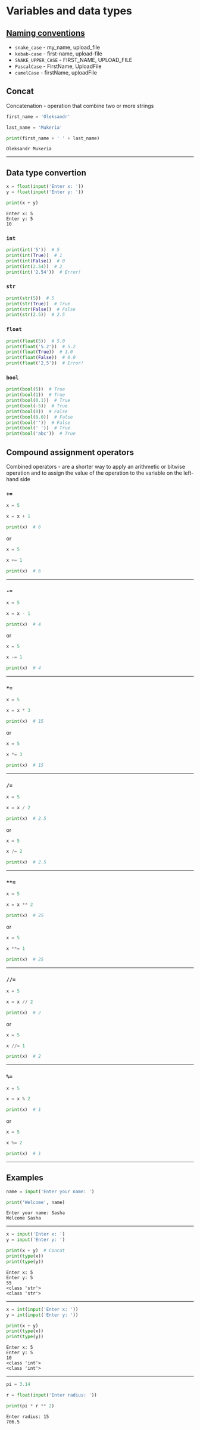 # Variables and data types

## [Naming conventions](https://en.wikipedia.org/wiki/Naming_convention_(programming))

- ```snake_case``` - my_name, upload_file
- ```kebab-case``` - first-name, upload-file
- ```SNAKE_UPPER_CASE``` - FIRST_NAME, UPLOAD_FILE
- ```PascalCase``` - FirstName, UploadFile
- ```camelCase``` - firstName, uploadFile

## Concat

Concatenation - operation that combine two or more strings

```python
first_name = 'Oleksandr'

last_name = 'Mukeria'

print(first_name + ' ' + last_name)
```

```commandline
Oleksandr Mukeria
```

---

## Data type convertion

```python
x = float(input('Enter x: '))
y = float(input('Enter y: '))

print(x + y)
```

```commandline
Enter x: 5
Enter y: 5
10
```

### ```int```

```python
print(int('5'))  # 5
print(int(True))  # 1
print(int(False))  # 0
print(int(2.54))  # 2
print(int('2.54'))  # Error!
```

### ```str```

```python
print(str(5))  # 5
print(str(True))  # True
print(str(False))  # False
print(str(2.5))  # 2.5
```

### ```float```

```python
print(float(5))  # 5.0
print(float('5.2'))  # 5.2
print(float(True))  # 1.0
print(float(False))  # 0.0
print(float('2,5'))  # Error!
```

### ```bool```

```python
print(bool(5))  # True
print(bool(1))  # True
print(bool(0.1))  # True
print(bool(-5))  # True
print(bool(0))  # False
print(bool(0.0))  # False
print(bool(''))  # False
print(bool(' '))  # True
print(bool('abc'))  # True
```

## Compound assignment operators

Combined operators - are a shorter way to apply an arithmetic or bitwise operation and to assign the value of the
operation to the variable on the left-hand side

### ```+=```

```python
x = 5

x = x + 1

print(x)  # 6
```

or

```python
x = 5

x += 1

print(x)  # 6
```

---

### ```-=```

```python
x = 5

x = x - 1

print(x)  # 4
```

or

```python
x = 5

x -= 1

print(x)  # 4
```

---

### ```*=```

```python
x = 5

x = x * 3

print(x)  # 15
```

or

```python
x = 5

x *= 3

print(x)  # 15
```

---

### ```/=```

```python
x = 5

x = x / 2

print(x)  # 2.5
```

or

```python
x = 5

x /= 2

print(x)  # 2.5
```

---

### ```**=```

```python
x = 5

x = x ** 2

print(x)  # 25
```

or

```python
x = 5

x **= 1

print(x)  # 25
```

---

### ```//=```

```python
x = 5

x = x // 2

print(x)  # 2
```

or

```python
x = 5

x //= 1

print(x)  # 2
```

---

### ```%=```

```python
x = 5

x = x % 2

print(x)  # 1
```

or

```python
x = 5

x %= 2

print(x)  # 1
```

---


## Examples

```python
name = input('Enter your name: ')

print('Welcome', name)
```

```commandline
Enter your name: Sasha
Welcome Sasha
```
---
```python
x = input('Enter x: ')
y = input('Enter y: ')

print(x + y)  # Concat
print(type(x))
print(type(y))
```
```commandline
Enter x: 5
Enter y: 5
55
<class 'str'>
<class 'str'>
```
---

```python
x = int(input('Enter x: '))
y = int(input('Enter y: '))

print(x + y)
print(type(x))
print(type(y))
```
```commandline
Enter x: 5
Enter y: 5
10
<class 'int'>
<class 'int'>
```

---

```python
pi = 3.14

r = float(input('Enter radius: '))

print(pi * r ** 2)
```

```commandline
Enter radius: 15
706.5
```